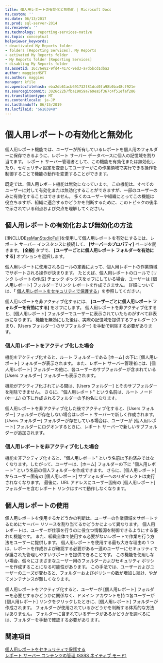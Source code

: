 ```yaml
---
title: 個人用レポートの有効化と無効化 | Microsoft Docs
ms.custom: ''
ms.date: 06/13/2017
ms.prod: sql-server-2014
ms.reviewer: ''
ms.technology: reporting-services-native
ms.topic: conceptual
helpviewer_keywords:
- deactivated My Reports folder
- folders [Reporting Services], My Reports
- activated My Reports folder
- My Reports folder [Reporting Services]
- disabling My Reports folder
ms.assetid: 16c76e82-9fd4-417c-9ed3-a7d5bcd1dba2
author: maggiesMSFT
ms.author: maggies
manager: kfile
ms.openlocfilehash: eba2db61acb691732f81dcd0fa98b0ba48cf921e
ms.sourcegitcommit: 3026c22b7fba19059a769ea5f367c4f51efaf286
ms.translationtype: MT
ms.contentlocale: ja-JP
ms.lasthandoff: 06/15/2019
ms.locfileid: "66103848"
---
```

# <a name="enable-and-disable-my-reports"></a>個人用レポートの有効化と無効化
  個人用レポート機能では、ユーザーが所有しているレポートを個人用のフォルダーに保存できるように、レポート サーバー データベースに個人の記憶域を割り当てます。 レポート サーバー管理者として、この機能を有効化または無効化したり、セキュリティ設定を変更してユーザーがこの作業領域で実行できる操作を制御することで機能の動作を変更することができます。  
  
 既定では、個人用レポート機能は無効になっています。 この機能は、すべてのユーザーに対して有効化または無効化することができますが、一部のユーザーのみに有効化することはできません。 多くのユーザーや組織にとってこの機能は役立ちますが、組織に適合するかどうかを判断するために、このトピックの後半で示されている利点および欠点を理解してください。  
  
## <a name="how-to-enable-and-disable-my-reports"></a>個人用レポートの有効化および無効化の方法  
 [!INCLUDE[ssManStudioFull](../../includes/ssmanstudiofull-md.md)]を使用して個人用レポートを有効にするには、レポート サーバー インスタンスに接続して、 **[サーバーのプロパティ]** ページを開きます。 **[全般]** タブで、 **[ユーザーごとに個人用レポート フォルダーを有効にする]** オプションを選択します。  
  
 個人用レポートに使用されるロールの定義によって、個人用レポートの作業領域でサポートされる操作が決まります。 たとえば、個人用レポートのロールで [リンク レポートの作成] チェック ボックスをオフにしている場合、ユーザーは [個人用レポート] フォルダーでリンク レポートを作成できません。 詳細については、「 [個人用レポートをセキュリティで保護する](../security/secure-my-reports.md)」を参照してください。  
  
 個人用レポートを非アクティブ化するには、 **[ユーザーごとに個人用レポート フォルダーを有効にする]** をオフにします。 個人用レポートを非アクティブ化すると、[個人用レポート] フォルダーでユーザーに表示されていたものがすべて非表示になります。 機能を無効にした後は、実際の記憶域を提供するフォルダー (つまり、[Users フォルダー] のサブフォルダー) を手動で削除する必要があります。  
  
### <a name="when-my-reports-is-activated"></a>個人用レポートをアクティブ化した場合  
 機能をアクティブ化すると、ルート フォルダーである [ホーム] の下に [個人用レポート] フォルダーが表示されます。 また、レポート サーバー管理者には、[個人用レポート] フォルダーの他に、各ユーザーのサブフォルダーが含まれている [Users フォルダー] フォルダーも表示されます。  
  
 機能がアクティブ化されている間は、[Users フォルダー] とそのサブフォルダーを削除できません。 さらに、"個人用レポート" という名前は、ルート ノード (ホーム) の下に作成されるフォルダーの予約名になります。  
  
 個人用レポートを非アクティブ化した後でアクティブ化すると、[Users フォルダー] フォルダーが存在しない場合はレポート サーバーで新しく作成されます。 [Users フォルダー] フォルダーが存在している場合は、ユーザーが [個人用レポート] フォルダーにログオンするときに、レポート サーバーで新しいサブフォルダーが追加されます。  
  
### <a name="when-my-reports-is-deactivated"></a>個人用レポートを非アクティブ化した場合  
 機能を非アクティブ化すると、"個人用レポート" という名前は予約済みではなくなります。したがって、ユーザーは、[ホーム] フォルダーの下に "個人用レポート" という名前の個人フォルダーを作成できます。 さらに、[個人用レポート] からユーザー固有の [個人用レポート] サブフォルダーへのリダイレクトは実行されなくなります。 最後に、URL アドレスにユーザー固有の [個人用レポート] フォルダーを含むレポート リンクはすべて動作しなくなります。  
  
## <a name="choosing-to-use-my-reports"></a>個人用レポートの使用  
 個人用レポートを使用するかどうかの判断は、ユーザーの作業領域をサポートするためにサーバー リソースを割り当てるかどうかによって異なります。 個人用レポートは、ユーザーが仕事を行うのに役立つ情報源を制御できるようにする優れた機能です。 また、組織全体で使用する必要がないレポートで作業を行う方法をユーザーに提供します。 個人用レポートを使用する最も大きな理由の 1 つは、レポートを作成および確認する必要がある一連のユーザーにセキュリティで保護された管理しやすいサポートを提供できることです。 この機能を使用しない場合、個々にさまざまなユーザー用のフォルダーおよびセキュリティ ポリシーを作成することになる可能性があります。 この手法では、ユーザーおよびユーザーのニーズが変わると、フォルダーおよびポリシーの数が増加し続け、やがてメンテナンスが難しくなります。  
  
 個人用レポートをアクティブ化すると、ユーザーが [個人用レポート] フォルダーを必要とするかどうかに関係なく、ドメイン アカウントを持つ各ユーザーが [個人用レポート] リンクをクリックしたときに、[個人用レポート] フォルダーが作成されます。 フォルダーが使用されているかどうかを判断する体系的な方法はありません。 フォルダーに含まれているデータがあるかどうかを調べるには、フォルダーを手動で確認する必要があります。  
  
## <a name="see-also"></a>関連項目  
 [個人用レポートをセキュリティで保護する](../security/secure-my-reports.md)   
 [レポート サーバー コンテンツの管理 &#40;SSRS ネイティブ モード&#41;](report-server-content-management-ssrs-native-mode.md)  
  
  
